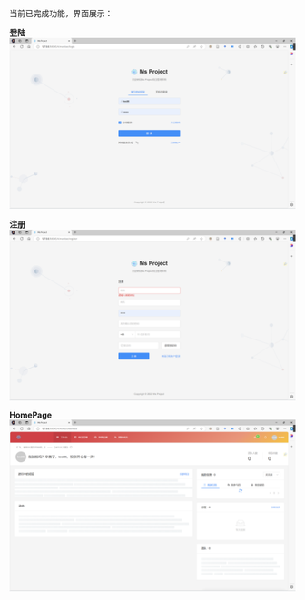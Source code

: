 当前已完成功能，界面展示：

**登陆**
![](./assets/login.png)


**注册**
![](./assets/register.png)

**HomePage**
![](./assets/main.png)
